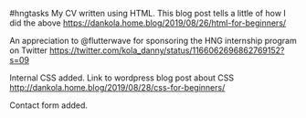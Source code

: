 #hngtasks
My CV written using HTML.
This blog post tells a little of how I did the above
https://dankola.home.blog/2019/08/26/html-for-beginners/

An appreciation to @flutterwave for sponsoring the HNG internship program on Twitter
https://twitter.com/kola_danny/status/1166062696862769152?s=09

Internal CSS added.
Link to wordpress blog post about CSS
http://dankola.home.blog/2019/08/28/css-for-beginners/

Contact form added.
